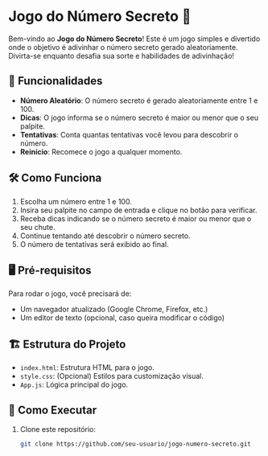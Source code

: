 # Jogo do Número Secreto 🎲

Bem-vindo ao **Jogo do Número Secreto**! Este é um jogo simples e divertido onde o objetivo é adivinhar o número secreto gerado aleatoriamente. Divirta-se enquanto desafia sua sorte e habilidades de adivinhação!

## 🚀 Funcionalidades

- **Número Aleatório**: O número secreto é gerado aleatoriamente entre 1 e 100.
- **Dicas**: O jogo informa se o número secreto é maior ou menor que o seu palpite.
- **Tentativas**: Conta quantas tentativas você levou para descobrir o número.
- **Reinício**: Recomece o jogo a qualquer momento.

## 🛠️ Como Funciona

1. Escolha um número entre 1 e 100.
2. Insira seu palpite no campo de entrada e clique no botão para verificar.
3. Receba dicas indicando se o número secreto é maior ou menor que o seu chute.
4. Continue tentando até descobrir o número secreto.
5. O número de tentativas será exibido ao final.

## 🖥️ Pré-requisitos

Para rodar o jogo, você precisará de:

- Um navegador atualizado (Google Chrome, Firefox, etc.)
- Um editor de texto (opcional, caso queira modificar o código)

## 🏗️ Estrutura do Projeto

- `index.html`: Estrutura HTML para o jogo.
- `style.css`: (Opcional) Estilos para customização visual.
- `App.js`: Lógica principal do jogo.

## 🔧 Como Executar

1. Clone este repositório:
   ```bash
   git clone https://github.com/seu-usuario/jogo-numero-secreto.git


